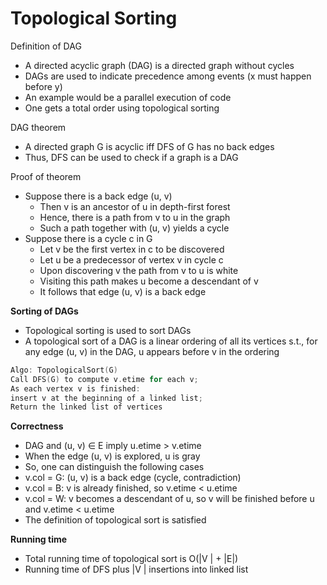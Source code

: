 # Topological Sorting
Definition of DAG
* A directed acyclic graph (DAG) is a directed graph
without cycles
* DAGs are used to indicate precedence among events (x
must happen before y)
* An example would be a parallel execution of code
* One gets a total order using topological sorting

DAG theorem
* A directed graph G is acyclic iff DFS of G has no back edges
* Thus, DFS can be used to check if a graph is a DAG

Proof of theorem
* Suppose there is a back edge (u, v)
    * Then v is an ancestor of u in depth-first forest
    * Hence, there is a path from v to u in the graph
    * Such a path together with (u, v) yields a cycle
* Suppose there is a cycle c in G
    * Let v be the first vertex in c to be discovered
    * Let u be a predecessor of vertex v in cycle c
    * Upon discovering v the path from v to u is white
    * Visiting this path makes u become a descendant of v
    * It follows that edge (u, v) is a back edge


**Sorting of DAGs**
* Topological sorting is used to sort DAGs
* A topological sort of a DAG is a linear ordering of all its vertices s.t., for any edge (u, v) in the DAG, u appears before v in the ordering

```c
Algo: TopologicalSort(G)
Call DFS(G) to compute v.etime for each v;
As each vertex v is finished:
insert v at the beginning of a linked list;
Return the linked list of vertices
```


**Correctness**
* DAG and (u, v) ∈ E imply u.etime > v.etime
* When the edge (u, v) is explored, u is gray
* So, one can distinguish the following cases
* v.col = G: (u, v) is a back edge (cycle, contradiction)
* v.col = B: v is already finished, so v.etime < u.etime
* v.col = W: v becomes a descendant of u, so v will be
finished before u and v.etime < u.etime
* The definition of topological sort is satisfied

**Running time**
* Total running time of topological sort is O(|V | + |E|)
* Running time of DFS plus |V | insertions into linked list